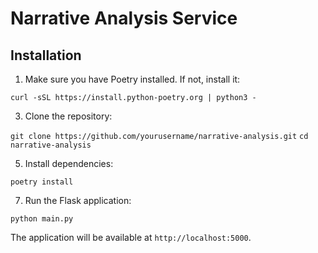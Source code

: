 # Narrative Analysis Service

## Installation

1. Make sure you have Poetry installed. If not, install it:
   
``curl -sSL https://install.python-poetry.org | python3 -``


3. Clone the repository:
   
``git clone https://github.com/yourusername/narrative-analysis.git``
``cd narrative-analysis``


5. Install dependencies:
   
``poetry install``

7. Run the Flask application:
   
``python main.py``

The application will be available at `http://localhost:5000`.


